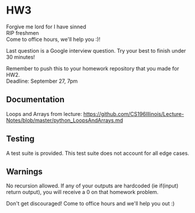 # HW3

Forgive me lord for I have sinned <br />
RIP freshmen <br />
Come to office hours, we'll help you :)! <br />

Last question is a Google interview question. Try your best to finish under 30 minutes! <br />

Remember to push this to your homework repository that you made for HW2.<br />
Deadline: September 27, 7pm

## Documentation
Loops and Arrays from lecture: https://github.com/CS196Illinois/Lecture-Notes/blob/master/python_LoopsAndArrays.md

## Testing
A test suite is provided. This test suite does not account for all edge cases.

## Warnings
No recursion allowed.
If any of your outputs are hardcoded (ie if(input) return output), you will receive a 0 on that homework problem.

Don't get discouraged! Come to office hours and we'll help you out :)
